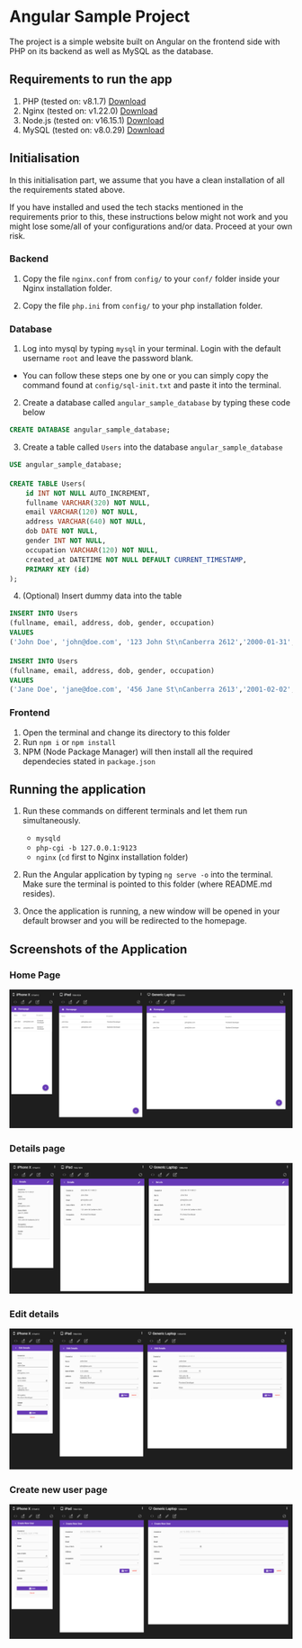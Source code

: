 # Angular Sample Project

The project is a simple website built on Angular on the frontend side with PHP on its backend as well as MySQL as the database.

## Requirements to run the app
1. PHP (tested on: v8.1.7) [Download](https://www.php.net/downloads.php)
2. Nginx (tested on: v1.22.0) [Download](http://nginx.org/en/download.html)
3. Node.js (tested on: v16.15.1) [Download](https://nodejs.org/en/download/)
4. MySQL (tested on: v8.0.29) [Download](https://www.mysql.com/downloads/)

## Initialisation
In this initialisation part, we assume that you have a clean installation of all the requirements stated above.

If you have installed and used the tech stacks mentioned in the requirements prior to this, these instructions below might not work and you might lose some/all of your configurations and/or data. Proceed at your own risk.
### Backend
1. Copy the file `nginx.conf` from `config/` to your `conf/` folder inside your Nginx installation folder.

2. Copy the file `php.ini` from `config/` to your php installation folder.

### Database
1. Log into mysql by typing `mysql` in your terminal. Login with the default username `root` and leave the password blank. 
- You can follow these steps one by one or you can simply copy the command found at `config/sql-init.txt` and paste it into the terminal.

2. Create a database called `angular_sample_database` by typing these code below
```sql
CREATE DATABASE angular_sample_database;
```

3. Create a table called `Users` into the database `angular_sample_database`
```sql
USE angular_sample_database;

CREATE TABLE Users(
    id INT NOT NULL AUTO_INCREMENT,
    fullname VARCHAR(320) NOT NULL,
    email VARCHAR(120) NOT NULL,
    address VARCHAR(640) NOT NULL,
    dob DATE NOT NULL,
    gender INT NOT NULL,
    occupation VARCHAR(120) NOT NULL,
    created_at DATETIME NOT NULL DEFAULT CURRENT_TIMESTAMP,
    PRIMARY KEY (id)
);
```

4. (Optional) Insert dummy data into the table
```sql
INSERT INTO Users 
(fullname, email, address, dob, gender, occupation)
VALUES
('John Doe', 'john@doe.com', '123 John St\nCanberra 2612','2000-01-31',0,'Frontend Developer');

INSERT INTO Users 
(fullname, email, address, dob, gender, occupation)
VALUES
('Jane Doe', 'jane@doe.com', '456 Jane St\nCanberra 2613','2001-02-02',1,'Backend Developer');
```
### Frontend
1. Open the terminal and change its directory to this folder
2. Run `npm i` or `npm install`
3. NPM (Node Package Manager) will then install all the required dependecies stated in `package.json`

## Running the application
1. Run these commands on different terminals and let them run simultaneously.
    - `mysqld` 
    - `php-cgi -b 127.0.0.1:9123`
    - `nginx` (`cd` first to Nginx installation folder)

2. Run the Angular application by typing `ng serve -o` into the terminal. Make sure the terminal is pointed to this folder (where README.md resides).

3. Once the application is running, a new window will be opened in your default browser and you will be redirected to the homepage.

## Screenshots of the Application
### Home Page
![Homepage](docs/homepage_ss.png)

### Details page
![Details](docs/details_ss.png)

### Edit details
![Edit](docs/edit_ss.png)

### Create new user page
![Create](docs/create_ss.png)
